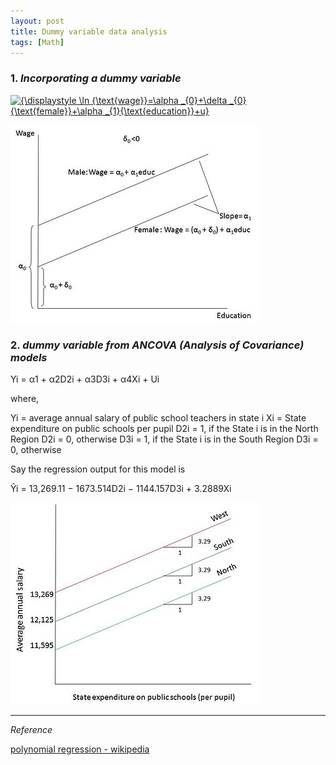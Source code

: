 ```yaml
---
layout: post
title: Dummy variable data analysis
tags: [Math]
---
```


### 1. *Incorporating a dummy variable*

<a href="https://www.codecogs.com/eqnedit.php?latex=\inline&space;{\displaystyle&space;\ln&space;{\text{wage}}=\alpha&space;_{0}&plus;\delta&space;_{0}{\text{female}}&plus;\alpha&space;_{1}{\text{education}}&plus;u}" target="_blank"><img src="https://latex.codecogs.com/gif.latex?\inline&space;{\displaystyle&space;\ln&space;{\text{wage}}=\alpha&space;_{0}&plus;\delta&space;_{0}{\text{female}}&plus;\alpha&space;_{1}{\text{education}}&plus;u}" title="{\displaystyle \ln {\text{wage}}=\alpha _{0}+\delta _{0}{\text{female}}+\alpha _{1}{\text{education}}+u}" /></a>

![alt text](/assets/img/one_dummy.jpg)


### 2. *dummy variable from ANCOVA (Analysis of Covariance) models*

Yi = α1 + α2D2i + α3D3i + α4Xi + Ui


where,

Yi = average annual salary of public school teachers in state i
Xi = State expenditure on public schools per pupil
D2i = 1, if the State i is in the North Region
D2i = 0, otherwise
D3i = 1, if the State i is in the South Region
D3i = 0, otherwise


Say the regression output for this model is

Ŷi = 13,269.11 − 1673.514D2i − 1144.157D3i + 3.2889Xi


![alt text](/assets/img/400px-Ancova_graph.jpg)


***
*Reference*

[polynomial regression - wikipedia](https://en.wikipedia.org/wiki/Dummy_variable_(statistics))
